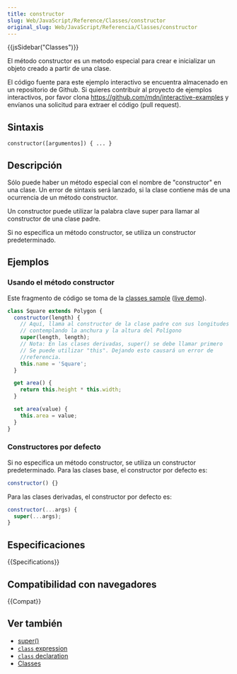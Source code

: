 ```yaml
---
title: constructor
slug: Web/JavaScript/Reference/Classes/constructor
original_slug: Web/JavaScript/Referencia/Classes/constructor
---
```


{{jsSidebar("Classes")}}

El método constructor es un metodo especial para crear e inicializar un objeto creado a partir de una clase.

El código fuente para este ejemplo interactivo se encuentra almacenado en un repositorio de Github. Si quieres contribuir al proyecto de ejemplos interactivos, por favor clona <https://github.com/mdn/interactive-examples> y envíanos una solicitud para extraer el código (pull request).

## Sintaxis

```
constructor([argumentos]) { ... }
```

## Descripción

Sólo puede haber un método especial con el nombre de "constructor" en una clase. Un error de sintaxis será lanzado, si la clase contiene más de una ocurrencia de un método constructor.

Un constructor puede utilizar la palabra clave super para llamar al constructor de una clase padre.

Si no especifica un método constructor, se utiliza un constructor predeterminado.

## Ejemplos

### Usando el método constructor

Este fragmento de código se toma de la [classes sample](https://github.com/GoogleChrome/samples/blob/gh-pages/classes-es6/index.html) ([live demo](https://googlechrome.github.io/samples/classes-es6/index.html)).

```js
class Square extends Polygon {
  constructor(length) {
    // Aquí, llama al constructor de la clase padre con sus longitudes
    // contemplando la anchura y la altura del Polígono
    super(length, length);
    // Nota: En las clases derivadas, super() se debe llamar primero
    // Se puede utilizar "this". Dejando esto causará un error de
    //referencia.
    this.name = 'Square';
  }

  get area() {
    return this.height * this.width;
  }

  set area(value) {
    this.area = value;
  }
}
```

### Constructores por defecto

Si no especifica un método constructor, se utiliza un constructor predeterminado. Para las clases base, el constructor por defecto es:

```js
constructor() {}
```

Para las clases derivadas, el constructor por defecto es:

```js
constructor(...args) {
  super(...args);
}
```

## Especificaciones

{{Specifications}}

## Compatibilidad con navegadores

{{Compat}}

## Ver también

- [super()](/es/docs/Web/JavaScript/Reference/Operators/super)
- [`class` expression](/es/docs/Web/JavaScript/Reference/Operators/class)
- [`class` declaration](/es/docs/Web/JavaScript/Reference/Statements/class)
- [Classes](/es/docs/Web/JavaScript/Reference/Classes)
